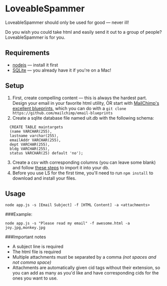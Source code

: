 # LoveableSpammer

LoveableSpammer should only be used for good — never ill!

Do you wish you could take html and easily send it out to a group of people?
LoveableSpammer is for you.

## Requirements
* [nodejs](http://nodejs.org) — install it first
* [SQLite](https://www.sqlite.org) — you already have it if you're on a Mac!

## Setup
1. First, create compelling content — this is always the hardest part. Design
your email in your favorite html utility, OR start with [MailChimp's excellent blueprints](https://github.com/mailchimp/email-blueprints),
which you can do with a
`git clone https://github.com/mailchimp/email-blueprints`
2. Create a sqlite database file named uit.db with the following schema:

```
  CREATE TABLE maintargets
  (name VARCHAR(255),
  lastname varchar(255),
  emailAddr VARCHAR(255),
  dept VARCHAR(255),
  bldg VARCHAR(255),
  status VARCHAR(25) default 'no');
```

3. Create a csv with corresponding columns (you can leave some blank) and follow
[these steps](http://www.sqlite.org/cli.html) to import it into your db.
4. Before you use LS for the first time, you'll need to run `npm install` to
download and install your files.

## Usage

`node app.js -s [Email Subject] -f [HTML Content] -a <attachments>`

###Example:

`node app.js -s "Please read my email" -f awesome.html -a joy.jpg,monkey.jpg`

###Important notes 
* A subject line is required
* The html file is required
* Multiple attachments must be separated by a comma *(not spaces and not comma space)*
* Attachments are automatically given cid tags without their extension, so
you can add as many as you'd like and have corresponding cids for the ones you want to use.
